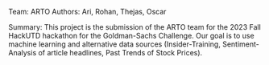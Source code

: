 Team: ARTO
Authors: Ari, Rohan, Thejas, Oscar

Summary:
This project is the submission of the ARTO team for the 2023 Fall HackUTD hackathon for the Goldman-Sachs Challenge.
Our goal is to use machine learning and alternative data sources (Insider-Training, Sentiment-Analysis of article headlines, Past Trends of Stock Prices).